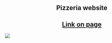 <h2 align="center">Pizzeria website</h2>
<h2 align="center"><a href="https://kkouly.github.io/JS-Pizzeria/">Link on page</a></h2>  
<img src="https://avatanplus.com/files/resources/original/5d5155a97b06d16c85b69e20.png" align="center">
